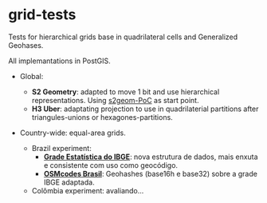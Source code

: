 # grid-tests

Tests for hierarchical grids base in quadrilateral cells and Generalized Geohases.

All implemantations in PostGIS.

* Global:
  - **S2 Geometry**: adapted to move 1 bit and use hierarchical representations. Using [s2geom-PoC](https://github.com/osm-codes/s2geom-PoC) as start point.
  - **H3 Uber**: adaptating projection to use in quadrilaterial partitions after triangules-unions or hexagones-partitions.

* Country-wide: equal-area grids.
  - Brazil experiment: 
      - [**Grade Estatística do IBGE**](./src/BR_IBGE): nova estrutura de dados, mais enxuta e consistente com uso como geocódigo. 
      - [**OSMcodes Brasil**](./src/OSMcodes_BR): Geohashes (base16h e base32) sobre a grade IBGE adaptada.
  - Colômbia experiment: avaliando...
